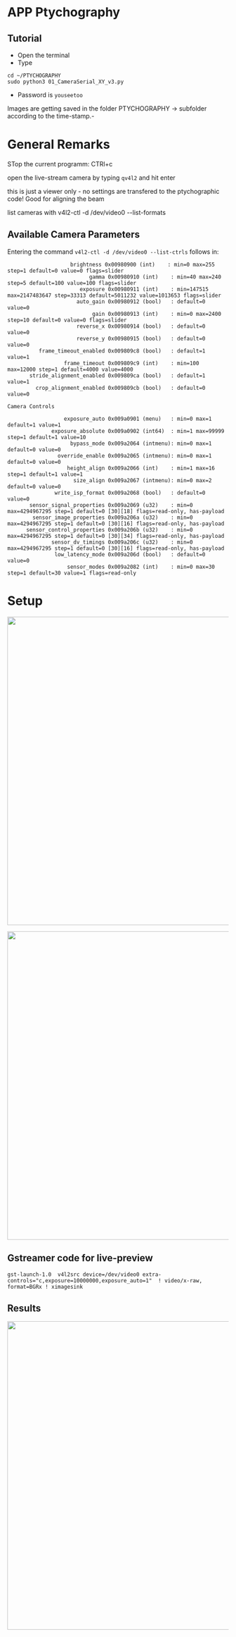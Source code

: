 # APP Ptychography 

## Tutorial 

- Open the terminal
- Type 

```
cd ~/PTYCHOGRAPHY
sudo python3 01_CameraSerial_XY_v3.py 
```

- Password is ```youseetoo```


Images are getting saved in the folder PTYCHOGRAPHY -> subfolder according to the time-stamp.- 


# General Remarks

STop the current programm: 
CTRl+c


open the live-stream camera by typing 
```qv4l2```
and hit enter 

this is just a viewer only - no settings are transfered to the ptychographic code! Good for aligning the beam 


list cameras with 
v4l2-ctl -d /dev/video0 --list-formats



## Available Camera Parameters

Entering the command ```v4l2-ctl -d /dev/video0 --list-ctrls``` follows in: 

```
                    brightness 0x00980900 (int)    : min=0 max=255 step=1 default=0 value=0 flags=slider
                          gamma 0x00980910 (int)    : min=40 max=240 step=5 default=100 value=100 flags=slider
                       exposure 0x00980911 (int)    : min=147515 max=2147483647 step=33313 default=5011232 value=1013653 flags=slider
                      auto_gain 0x00980912 (bool)   : default=0 value=0
                           gain 0x00980913 (int)    : min=0 max=2400 step=10 default=0 value=0 flags=slider
                      reverse_x 0x00980914 (bool)   : default=0 value=0
                      reverse_y 0x00980915 (bool)   : default=0 value=0
          frame_timeout_enabled 0x009809c8 (bool)   : default=1 value=1
                  frame_timeout 0x009809c9 (int)    : min=100 max=12000 step=1 default=4000 value=4000
       stride_alignment_enabled 0x009809ca (bool)   : default=1 value=1
         crop_alignment_enabled 0x009809cb (bool)   : default=0 value=0

Camera Controls

                  exposure_auto 0x009a0901 (menu)   : min=0 max=1 default=1 value=1
              exposure_absolute 0x009a0902 (int64)  : min=1 max=99999 step=1 default=1 value=10
                    bypass_mode 0x009a2064 (intmenu): min=0 max=1 default=0 value=0
                override_enable 0x009a2065 (intmenu): min=0 max=1 default=0 value=0
                   height_align 0x009a2066 (int)    : min=1 max=16 step=1 default=1 value=1
                     size_align 0x009a2067 (intmenu): min=0 max=2 default=0 value=0
               write_isp_format 0x009a2068 (bool)   : default=0 value=0
       sensor_signal_properties 0x009a2069 (u32)    : min=0 max=4294967295 step=1 default=0 [30][18] flags=read-only, has-payload
        sensor_image_properties 0x009a206a (u32)    : min=0 max=4294967295 step=1 default=0 [30][16] flags=read-only, has-payload
      sensor_control_properties 0x009a206b (u32)    : min=0 max=4294967295 step=1 default=0 [30][34] flags=read-only, has-payload
              sensor_dv_timings 0x009a206c (u32)    : min=0 max=4294967295 step=1 default=0 [30][16] flags=read-only, has-payload
               low_latency_mode 0x009a206d (bool)   : default=0 value=0
                   sensor_modes 0x009a2082 (int)    : min=0 max=30 step=1 default=30 value=1 flags=read-only

```

# Setup
<p align="center">
<img src="./IMAGES/IMG_20200224_190934.jpg" width="700">
</p>


<p align="center">
<img src="./IMAGES/Application_Ptychography_v2_3.png" width="700">
</p>


## Gstreamer code for live-preview

```gst-launch-1.0  v4l2src device=/dev/video0 extra-controls="c,exposure=10000000,exposure_auto=1"  ! video/x-raw, format=BGRx ! ximagesink```


## Results

<p align="center">
<img src="./IMAGES/ptycho_2020-02-27_18-05-07.gif" width="700">
</p>




